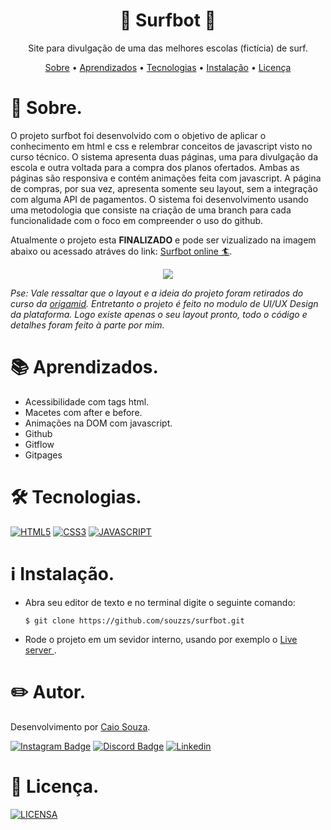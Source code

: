 <p><h1 align="center">🌊 Surfbot 🌊 </h1></p>
<p align="center">Site para divulgação de uma das melhores escolas (fictícia) de surf.</p>

<p align="center">
 <a href="#sobre">Sobre</a> •
 <a href="#aprendizados">Aprendizados</a> •
 <a href="#tecnologias">Tecnologias</a> •
 <a href="#instalacao">Instalação</a> •  
 <a href="#licenca">Licença</a>
</p>

<div id="sobre">
  <h1>📎 Sobre. </h1>
  <p> O projeto surfbot foi desenvolvido com o objetivo de aplicar o conhecimento em html e css e relembrar conceitos de javascript visto no curso técnico. O sistema apresenta duas páginas, uma para divulgação da escola e outra voltada para a compra dos planos ofertados. Ambas as páginas são responsiva e contém animações feita com javascript. A página de compras, por sua vez, apresenta somente seu layout, sem a integração com alguma API de pagamentos. O sistema foi desenvolvimento usando uma metodologia que consiste na criação de uma branch para cada funcionalidade com o foco em compreender o uso do github.
  </p>
 <p>Atualmente o projeto esta <b>FINALIZADO</b> e pode ser vizualizado na imagem abaixo ou acessado atráves do link: <a href="https://souzzs.github.io/surfbot/">Surfbot online 🏄</a>.</p>
  <p align="center"><img src="./images/surfbot-demo-prinicipal.gif"></p>
  <p><em>Pse: Vale ressaltar que o layout e a ideia do projeto foram retirados do curso da <a href="https://www.origamid.com/">origamid</a>. Entretanto o projeto é feito no modulo de UI/UX Design da plataforma. Logo existe apenas o seu layout pronto, todo o código e detalhes foram feito à parte por mim.</em></p>
</div>

<div id="aprendizados">
 <h1>📚 Aprendizados. </h1>
 <ul>
  <li>Acessibilidade com tags html.</li>
  <li>Macetes com after e before.</li>
  <li>Animações na DOM com javascript.</li>
  <li>Github</li>
  <li>Gitflow</li>
  <li>Gitpages</li>
 </ul>
<div>
 
 <div id="tecnologias">
  <h1>🛠 Tecnologias.</h1>
  <p>
    <a href="https://developer.mozilla.org/pt-BR/docs/Web/HTML"><img src="https://img.shields.io/badge/HTML5-E34F26?style=for-the-badge&amp;logo=html5&amp;logoColor=white" alt="HTML5"></a>
    <a href="https://developer.mozilla.org/pt-BR/docs/Web/CSS"><img src="https://img.shields.io/badge/CSS3-1572B6?style=for-the-badge&amp;logo=css3&amp;logoColor=white" alt="CSS3"></a>
    <a href="https://developer.mozilla.org/pt-BR/docs/Web/JavaScript"><img src="https://img.shields.io/badge/JavaScript-F7DF1E?style=for-the-badge&amp;logo=javascript&amp;logoColor=black" alt="JAVASCRIPT"></a>
  </p>
</div>

<div id="instalacao">
   <h1>ℹ️ Instalação.</h1>
  <ul>
    <li>
      <p>Abra seu editor de texto e no terminal digite o seguinte comando:</p>
      <p><code>$ git clone https://github.com/souzzs/surfbot.git</code></p>
    </li>
    <li>
      <p>Rode o projeto em um sevidor interno, usando por exemplo o <a href="https://marketplace.visualstudio.com/items?itemName=ritwickdey.LiveServer">Live server </a>.
    </li>
  </ul>
</div>

<div id="autor">
  <h1>✏️ Autor.</h1>
  <p>Desenvolvimento por <a href="https://github.com/souzzs">Caio Souza</a>.</p>
  <p>
    <a href="https://instagram.com/seu-usuario/"><img src="https://img.shields.io/badge/Instagram-E4405F?style=for-the-badge&amp;logo=instagram&amp;logoColor=white" alt="Instagram Badge"></a>
    <a href="https://discord.gg/seu-server"><img src="https://img.shields.io/badge/Discord-7289DA?style=for-the-badge&amp;logo=discord&amp;logoColor=white" alt="Discord Badge"></a>
    <a href="https://www.linkedin.com/in/seu-usuario/"><img src="https://img.shields.io/badge/  LinkedIn-0077B5?style=for-the-badge&amp;logo=linkedin&amp;logoColor=white" alt="Linkedin"></a>
  </p>
</div>

<div id='licenca'>
  <h1>🔖 Licença.</h1>
  <p><a href="/LICENSE"><img src="https://img.shields.io/badge/MIT License-E58080?style=for-the-badge&amp;logo=bookstack&amp;logoColor=white" alt="LICENSA"></a></p>
</div>
